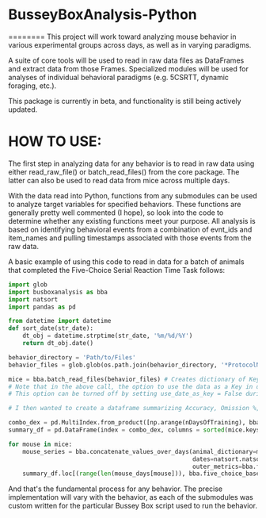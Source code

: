 # BusseyBoxAnalysis-Python
========
 This project will work toward analyzing mouse behavior in various experimental groups across days, as well as in varying paradigms. 

 A suite of core tools will be used to read in raw data files as DataFrames and extract data from those Frames. Specialized modules will be used for analyses of individual behavioral paradigms (e.g. 5CSRTT, dynamic foraging, etc.). 

 This package is currently in beta, and functionality is still being actively updated.

# HOW TO USE:
The first step in analyzing data for any behavior is to read in raw data using either read_raw_file() or batch_read_files() from the core package. The latter can also be used to read data from mice across multiple days. 

With the data read into Python, functions from any submodules can be used to analyze target variables for specified behaviors. These functions are generally pretty well commented (I hope), so look into the code to determine
whether any existing functions meet your purpose. All analysis is based on identifying behavioral events from a combination of evnt_ids and item_names and pulling timestamps associated with those events from the raw data. 

A basic example of using this code to read in data for a batch of animals that completed the Five-Choice Serial Reaction Time Task follows:

```python
import glob
import busboxanalysis as bba
import natsort
import pandas as pd

from datetime import datetime
def sort_date(str_date):
    dt_obj = datetime.strptime(str_date, '%m/%d/%Y')
    return dt_obj.date()

behavior_directory = 'Path/to/Files'
behavior_files = glob.glob(os.path.join(behavior_directory, '*ProtocolName.csv'))

mice = bba.batch_read_files(behavior_files) # Creates dictionary of Key: Date, Value: {Key: MouseID, Value: Data}
# Note that in the above call, the option to use the data as a Key in dictionary creation is a default. 
# This option can be turned off by setting use_date_as_key = False during the function call. 

# I then wanted to create a dataframe summarizing Accuracy, Omission %, and Total Trials over training for all animals

combo_dex = pd.MultiIndex.from_product([np.arange(nDaysOfTraining), bba.fivechoice.basemetrics])
summary_df = pd.DataFrame(index = combo_dex, columns = sorted(mice.keys()))

for mouse in mice:
    mouse_series = bba.concatenate_values_over_days(animal_dictionary=mice[mouse],
                                                    dates=natsort.natsorted(mouse_days[mouse], key= sort_date),
                                                    outer_metrics=bba.fivechoice.basemetrics)
    summary_df.loc[(range(len(mouse_days[mouse])), bba.five_choice_basemetrics, mouse] = mouse_series.values
```

And that's the fundamental process for any behavior. The precise implementation will vary with the behavior, as each of the submodules was custom written for the particular Bussey Box script used to run the behavior. 
